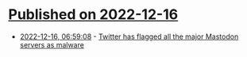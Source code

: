 # [Published on 2022-12-16](index.md)

* [2022-12-16, 06:59:08](https://news.ycombinator.com/item?id=34011514) - [Twitter has flagged all the major Mastodon servers as malware](https://news.ycombinator.com/item?id=34011514)
